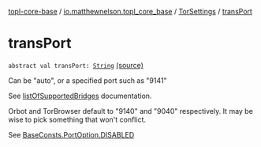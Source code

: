[topl-core-base](../../index.md) / [io.matthewnelson.topl_core_base](../index.md) / [TorSettings](index.md) / [transPort](./trans-port.md)

# transPort

`abstract val transPort: `[`String`](https://kotlinlang.org/api/latest/jvm/stdlib/kotlin/-string/index.html) [(source)](https://github.com/05nelsonm/TorOnionProxyLibrary-Android/blob/master/topl-core-base/src/main/java/io/matthewnelson/topl_core_base/TorSettings.kt#L493)

Can be "auto", or a specified port such as "9141"

See [listOfSupportedBridges](list-of-supported-bridges.md) documentation.

Orbot and TorBrowser default to "9140" and "9040" respectively. It may be wise to pick
something that won't conflict.

See [BaseConsts.PortOption.DISABLED](../-base-consts/-port-option/-d-i-s-a-b-l-e-d.md)

